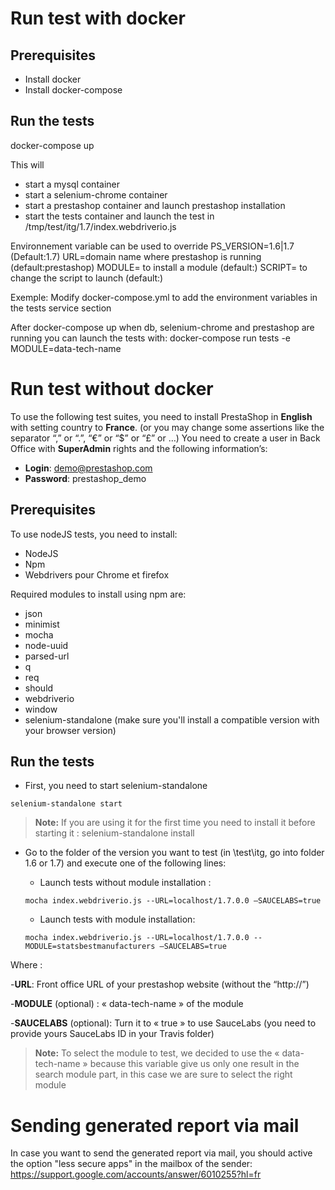 # Run test with docker

## Prerequisites
- Install docker
- Install docker-compose

## Run the tests
docker-compose up

This will
- start a mysql container
- start a selenium-chrome container
- start a prestashop container and launch prestashop installation
- start the tests container and launch the test in /tmp/test/itg/1.7/index.webdriverio.js

Environnement variable can be used to override
PS_VERSION=1.6|1.7 (Default:1.7)
URL=domain name where prestashop is running (default:prestashop)
MODULE= to install a module (default:)
SCRIPT= to change the script to launch (default:)

Exemple:
Modify docker-compose.yml to add the environment variables in the tests service section

After docker-compose up when db, selenium-chrome and prestashop are running you can launch the tests with:
docker-compose run tests -e MODULE=data-tech-name


# Run test without docker
To use the following test suites, you need to install PrestaShop in **English** with setting country to **France**.
(or you may change some assertions like the separator “,” or “.”, “€” or “$” or “£” or …)
You need to create a user in Back Office with **SuperAdmin** rights and the following information’s:
- **Login**: demo@prestashop.com
- **Password**: prestashop_demo

## Prerequisites

To use nodeJS tests, you need to install:
-	NodeJS
-	Npm
-	Webdrivers pour Chrome et firefox

Required modules to install using npm are:
-	json
-	minimist
-	mocha
-	node-uuid
-	parsed-url
-	q
-	req
-	should
-	webdriverio
-	window
-	selenium-standalone (make sure you'll install a compatible version with your browser version)

## Run the tests

-	First, you need to start selenium-standalone
```
selenium-standalone start
```
> **Note:**
> If you are using it for the first time you need to install it before starting it :
> selenium-standalone install

- Go to the folder of the version you want to test (in \test\itg, go into folder 1.6 or 1.7) and execute one of the following lines:

	- Launch tests without module installation :
    ```
    mocha index.webdriverio.js --URL=localhost/1.7.0.0 –SAUCELABS=true
    ```

	- Launch tests with module installation:
    ```
    mocha index.webdriverio.js --URL=localhost/1.7.0.0 --MODULE=statsbestmanufacturers –SAUCELABS=true
    ```
Where :

-**URL**: Front office URL of your prestashop website (without the “http://”)

-**MODULE** (optional) : « data-tech-name »  of the module

-**SAUCELABS** (optional): Turn it to « true » to use SauceLabs (you need to provide yours SauceLabs ID in your Travis folder)


> **Note:** To select the module to test, we decided to use the « data-tech-name » because this variable give us only one result in the search module part, in this case we are sure to select the right module

# Sending generated report via mail
In case you want to send the generated report via mail, you should active the option "less secure apps" in the mailbox of the sender:
https://support.google.com/accounts/answer/6010255?hl=fr